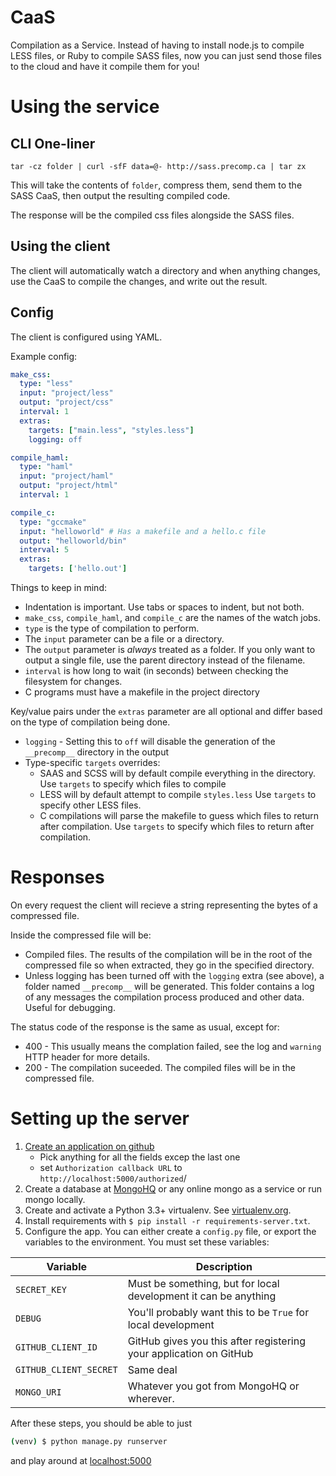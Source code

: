 CaaS
====

Compilation as a Service. Instead of having to install node.js to compile LESS
files, or Ruby to compile SASS files, now you can just send those files to the
cloud and have it compile them for you!

Using the service
=================

CLI One-liner
-------------
    tar -cz folder | curl -sfF data=@- http://sass.precomp.ca | tar zx

This will take the contents of `folder`, compress them, send them to the
SASS CaaS, then output the resulting compiled code.

The response will be the compiled css files alongside the SASS files.

Using the client
----------------
The client will automatically watch a directory and when anything changes,
use the CaaS to compile the changes, and write out the result.

Config
------
The client is configured using YAML.

Example config:

```yaml
make_css:
  type: "less"
  input: "project/less"
  output: "project/css"
  interval: 1
  extras:
    targets: ["main.less", "styles.less"]
    logging: off

compile_haml:
  type: "haml"
  input: "project/haml"
  output: "project/html"
  interval: 1

compile_c:
  type: "gccmake"
  input: "helloworld" # Has a makefile and a hello.c file
  output: "helloworld/bin"
  interval: 5
  extras:
    targets: ['hello.out']
```

Things to keep in mind:
- Indentation is important. Use tabs or spaces to indent, but not both.
- `make_css`, `compile_haml`, and `compile_c` are the names of the watch jobs.
- `type` is the type of compilation to perform.
- The `input` parameter can be a file or a directory.
- The `output` parameter is _always_ treated as a folder.
  If you only want to output a single file, use the parent directory instead of the filename.
- `interval` is how long to wait (in seconds) between checking the filesystem for changes.
- C programs must have a makefile in the project directory

Key/value pairs under the `extras` parameter are all optional and differ based on the type of compilation being done.
- `logging` - Setting this to `off` will disable the generation of the `__precomp__` directory in the output
- Type-specific `targets` overrides:
  - SAAS and SCSS will by default compile everything in the directory.
    Use `targets` to specify which files to compile
  - LESS will by default attempt to compile `styles.less`
    Use `targets` to specify other LESS files.
  - C compilations will parse the makefile to guess which files to return after compilation.
    Use `targets` to specify which files to return after compilation.


Responses
=========
On every request the client will recieve a string representing the bytes of a
compressed file.

Inside the compressed file will be:
- Compiled files. The results of the compilation will be in the root of the
  compressed file so when extracted, they go in the specified directory.
- Unless logging has been turned off with the `logging` extra (see above),
  a folder named `__precomp__` will be generated. This folder contains a log
  of any messages the compilation process produced and other data.
  Useful for debugging.

The status code of the response is the same as usual, except for:
- 400 - This usually means the complation failed, see the log and `warning`
  HTTP header for more details.
- 200 - The compilation suceeded. The compiled files will be in the compressed file.


Setting up the server
=====================

 1. [Create an application on github](https://github.com/settings/applications/new)
    * Pick anything for all the fields excep the last one
    * set `Authorization callback URL` to `http://localhost:5000/authorized`/
 2. Create a database at [MongoHQ](https://www.mongohq.com/home) or any online mongo as a service or run mongo locally.
 3. Create and activate a Python 3.3+ virtualenv. See [virtualenv.org](http://www.virtualenv.org/en/latest/).
 4. Install requirements with `$ pip install -r requirements-server.txt`.
 5. Configure the app. You can either create a `config.py` file, or export the variables to the environment. You must set these variables:

Variable            | Description
--------------------|------------
`SECRET_KEY`        | Must be something, but for local development it can be anything
`DEBUG`             | You'll probably want this to be `True` for local development
`GITHUB_CLIENT_ID`  | GitHub gives you this after registering your application on GitHub
`GITHUB_CLIENT_SECRET` | Same deal
`MONGO_URI`         | Whatever you got from MongoHQ or wherever.

After these steps, you should be able to just

```bash
(venv) $ python manage.py runserver
```

and play around at [localhost:5000](http://localhost:5000)
